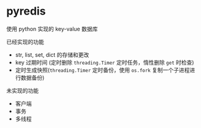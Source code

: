 # pyredis

使用 python 实现的 key-value 数据库

已经实现的功能

- str, list, set, dict 的存储和更改
- key 过期时间 (定时删除 `threading.Timer` 定时任务，惰性删除 `get` 时检查)
- 定时生成快照(`threading.Timer` 定时备份，使用 `os.fork` 复制一个子进程进行数据备份)

未实现的功能

- 客户端
- 事务
- 多线程
